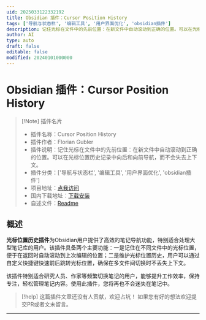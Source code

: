 ```yaml
---
uid: 2025033122332192
title: Obsidian 插件：Cursor Position History
tags: ['导航与状态栏', '编辑工具', '用户界面优化', 'obsidian插件']
description: 记住光标在文件中的先前位置：在新文件中自动滚动到正确的位置。可以在光标位置历史记录中向后和向前导航，而不会失去上下文。
author: AI
type: auto
draft: false
editable: false
modified: 20240101000000
---
```


# Obsidian 插件：Cursor Position History

> [!Note] 插件名片
> - 插件名称：Cursor Position History
> - 插件作者：Florian Gubler
> - 插件说明：记住光标在文件中的先前位置：在新文件中自动滚动到正确的位置。可以在光标位置历史记录中向后和向前导航，而不会失去上下文。
> - 插件分类：['导航与状态栏', '编辑工具', '用户界面优化', 'obsidian插件']
> - 项目地址：[点我访问](https://github.com/fgubler/obsidian-cursor-position-history)
> - 国内下载地址：[下载安装](https://pkmer.cn/products/plugin/pluginMarket/?cursor-position-history)
> - 自述文件：[Readme](https://ghproxy.net/https://raw.githubusercontent.com/fgubler/obsidian-cursor-position-history/master/README.md)



## 概述

**光标位置历史插件**为Obsidian用户提供了高效的笔记导航功能，特别适合处理大型笔记库的用户。该插件具备两个主要功能：一是记住在不同文件中的光标位置，便于在返回时自动滚动到上次编辑的位置；二是维护光标位置历史，用户可以通过自定义快捷键快速前后跳转光标位置，确保在多文件间切换时不丢失上下文。

该插件特别适合研究人员、作家等频繁切换笔记的用户，能够提升工作效率，保持专注，轻松管理笔记内容。使用此插件，您将再也不会迷失在笔记中。


> [!help] 
> 这篇插件文章还没有人贡献，欢迎占坑！
> 如果您有好的想法欢迎提交PR或者文末留言。
> 

---



